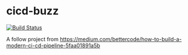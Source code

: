 # cicd-buzz

[![Build Status](https://travis-ci.org/vdeveloper/cicd-buzz.svg?branch=master)](https://travis-ci.org/vdeveloper/cicd-buzz)

A follow project from https://medium.com/bettercode/how-to-build-a-modern-ci-cd-pipeline-5faa01891a5b
